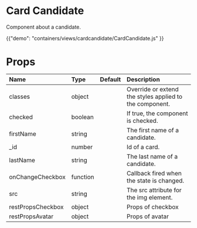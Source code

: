 # Card Candidate

<p class="description">Component about a candidate.</p>

{{"demo": "containers/views/cardcandidate/CardCandidate.js" }}

<h1>Props</hi>

| Name                 |      Type        |  Default | Description                                              |
|:---------------------|:-----------------|:---------|:---------------------------------------------------------| 
| classes              |    object        |          | Override or extend the styles applied to the component.  |
| checked              |   boolean        |          | If true, the component is checked.                       |
| firstName            |     string       |          | The first name of a candidate.                           |  
| _id                  |    number        |          | Id of a card.                                            |
| lastName             |    string        |          | The last name of a candidate.                            |
| onChangeCheckbox     |    function      |          | Callback fired when the state is changed.                |
| src                  |    string        |          | The src attribute for the img element.                   |
| restPropsCheckbox    |    object        |          | Props of checkbox                                        |
| restPropsAvatar      |    object        |          | Props of avatar                                          |

          
 
